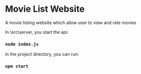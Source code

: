 # Movie List Website

A movie listing website which allow user to view and rate movies

In \src\server, you start the api:

### `node index.js`

In the project directory, you can run:

### `npm start`


